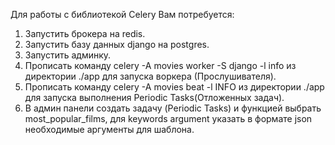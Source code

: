 Для работы с библиотекой Celery Вам потребуется:

1. Запустить брокера на redis.
2. Запустить базу данных django на postgres.
3. Запустить админку.
4. Прописать команду celery -A movies worker -S django -l info из директории ./app для запуска воркера (Прослушивателя).
5. Прописать команду celery -A movies beat -l INFO из директории ./app для запуска выполнения Periodic Tasks(Отложенных задач).
6. В админ панели создать задачу (Periodic Tasks) и функцией выбрать most_popular_films, для keywords argument указать в формате json необходимые аргументы для шаблона.  


